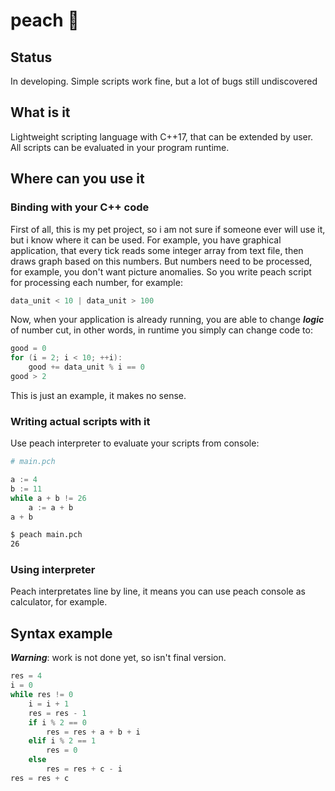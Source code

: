 # peach 🍑

## Status

In developing.
Simple scripts work fine, but a lot of bugs still undiscovered

## What is it

Lightweight scripting language with C++17, that can be
extended by user. All scripts can be evaluated in your program runtime.

## Where can you use it

### Binding with your C++ code

First of all, this is my pet project, so i am not sure if someone
ever will use it, but i know where it can be used. For example,
you have graphical application, that every tick reads some integer array
from text file, then draws graph based on this numbers. But numbers need to be processed, for example, you don't want picture anomalies.
So you write peach script for processing each number, for example:

```c++
data_unit < 10 | data_unit > 100
```

Now, when your application is already running, you are able to
change ***logic*** of number cut, in other words, in runtime you simply
can change code to:

```c++
good = 0
for (i = 2; i < 10; ++i):
    good += data_unit % i == 0
good > 2
```

This is just an example, it makes no sense.

### Writing actual scripts with it

Use peach interpreter to evaluate your scripts from console:

```python
# main.pch

a := 4
b := 11
while a + b != 26
    a := a + b
a + b
```

```bash
$ peach main.pch
26
```

### Using interpreter

Peach interpretates line by line, it means you can use peach console
as calculator, for example.

## Syntax example

***Warning***: work is not done yet, so isn't final version.

```python
res = 4
i = 0
while res != 0
    i = i + 1
    res = res - 1
    if i % 2 == 0
        res = res + a + b + i
    elif i % 2 == 1
        res = 0
    else
        res = res + c - i
res = res + c
```
